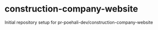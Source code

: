 # construction-company-website

Initial repository setup for pr-poehali-dev/construction-company-website